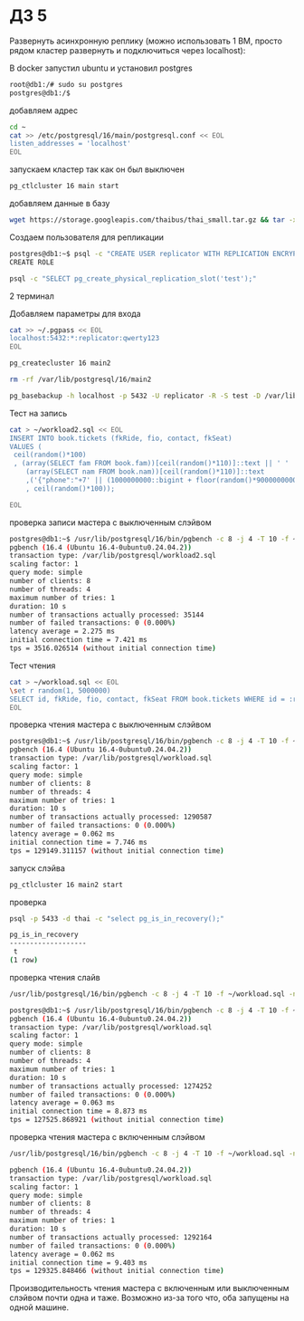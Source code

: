 # ДЗ 5

Развернуть асинхронную реплику (можно использовать 1 ВМ, просто рядом кластер развернуть и подключиться через localhost):

В docker запустил ubuntu и установил postgres

```sh
root@db1:/# sudo su postgres 
postgres@db1:/$
```

добавляем адрес

```sh
cd ~
cat >> /etc/postgresql/16/main/postgresql.conf << EOL
listen_addresses = 'localhost'
EOL
```

запускаем кластер так как он был выключен

```sh
pg_ctlcluster 16 main start
```

добавляем данные в базу

```sh
wget https://storage.googleapis.com/thaibus/thai_small.tar.gz && tar -xf thai_small.tar.gz && psql < thai.sql
```

Создаем пользователя для репликации

```sh
postgres@db1:~$ psql -c "CREATE USER replicator WITH REPLICATION ENCRYPTED PASSWORD 'qwerty123';"
CREATE ROLE
```

```sh
psql -c "SELECT pg_create_physical_replication_slot('test');"
```

2 терминал

Добавляем параметры для входа

```sh
cat >> ~/.pgpass << EOL
localhost:5432:*:replicator:qwerty123
EOL
```

```sh
pg_createcluster 16 main2
```

```sh
rm -rf /var/lib/postgresql/16/main2
```

```sh
pg_basebackup -h localhost -p 5432 -U replicator -R -S test -D /var/lib/postgresql/16/main2
```

Тест на запись

```sh
cat > ~/workload2.sql << EOL
INSERT INTO book.tickets (fkRide, fio, contact, fkSeat)
VALUES (
 ceil(random()*100)
 , (array(SELECT fam FROM book.fam))[ceil(random()*110)]::text || ' ' ||
    (array(SELECT nam FROM book.nam))[ceil(random()*110)]::text
    ,('{"phone":"+7' || (1000000000::bigint + floor(random()*9000000000)::bigint)::text || '"}')::jsonb
    , ceil(random()*100));

EOL
```

проверка записи мастера с выключенным слэйвом

```sh
postgres@db1:~$ /usr/lib/postgresql/16/bin/pgbench -c 8 -j 4 -T 10 -f ~/workload2.sql -n -U postgres -p 5432 thai
pgbench (16.4 (Ubuntu 16.4-0ubuntu0.24.04.2))
transaction type: /var/lib/postgresql/workload2.sql
scaling factor: 1
query mode: simple
number of clients: 8
number of threads: 4
maximum number of tries: 1
duration: 10 s
number of transactions actually processed: 35144
number of failed transactions: 0 (0.000%)
latency average = 2.275 ms
initial connection time = 7.421 ms
tps = 3516.026514 (without initial connection time)
```

Тест чтения

```sh
cat > ~/workload.sql << EOL
\set r random(1, 5000000)
SELECT id, fkRide, fio, contact, fkSeat FROM book.tickets WHERE id = :r;
EOL
```

проверка чтения мастера с выключенным слэйвом

```sh
postgres@db1:~$ /usr/lib/postgresql/16/bin/pgbench -c 8 -j 4 -T 10 -f ~/workload.sql -n -p 5432 -U postgres thai
pgbench (16.4 (Ubuntu 16.4-0ubuntu0.24.04.2))
transaction type: /var/lib/postgresql/workload.sql
scaling factor: 1
query mode: simple
number of clients: 8
number of threads: 4
maximum number of tries: 1
duration: 10 s
number of transactions actually processed: 1290587
number of failed transactions: 0 (0.000%)
latency average = 0.062 ms
initial connection time = 7.746 ms
tps = 129149.311157 (without initial connection time)
```

запуск слэйва

```sh
pg_ctlcluster 16 main2 start
```

проверка

```sh
psql -p 5433 -d thai -c "select pg_is_in_recovery();"
```

```sh
pg_is_in_recovery 
-------------------
 t
(1 row)
```

проверка чтения слайв

```sh
/usr/lib/postgresql/16/bin/pgbench -c 8 -j 4 -T 10 -f ~/workload.sql -n -p 5433 -U postgres thai
```

```sh
postgres@db1:~$ /usr/lib/postgresql/16/bin/pgbench -c 8 -j 4 -T 10 -f ~/workload.sql -n -p 5433 -U postgres thai
pgbench (16.4 (Ubuntu 16.4-0ubuntu0.24.04.2))
transaction type: /var/lib/postgresql/workload.sql
scaling factor: 1
query mode: simple
number of clients: 8
number of threads: 4
maximum number of tries: 1
duration: 10 s
number of transactions actually processed: 1274252
number of failed transactions: 0 (0.000%)
latency average = 0.063 ms
initial connection time = 8.873 ms
tps = 127525.868921 (without initial connection time)
```

проверка чтения мастера с включенным слэйвом

```sh
/usr/lib/postgresql/16/bin/pgbench -c 8 -j 4 -T 10 -f ~/workload.sql -n -p 5432 -U postgres thai
```

```sh
pgbench (16.4 (Ubuntu 16.4-0ubuntu0.24.04.2))
transaction type: /var/lib/postgresql/workload.sql
scaling factor: 1
query mode: simple
number of clients: 8
number of threads: 4
maximum number of tries: 1
duration: 10 s
number of transactions actually processed: 1292164
number of failed transactions: 0 (0.000%)
latency average = 0.062 ms
initial connection time = 9.403 ms
tps = 129325.848466 (without initial connection time)
```

Производительность чтения мастера с включенным или выключенным слэйвом почти одна и таже. Возможно из-за того что, оба запущены на одной машине.
